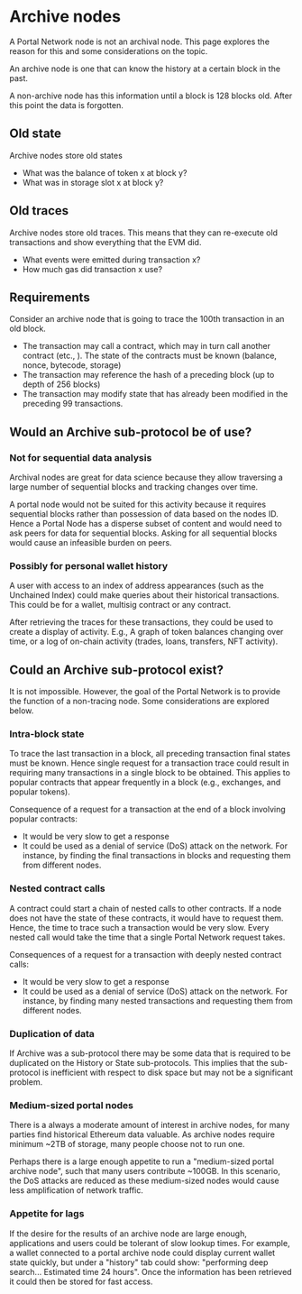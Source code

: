 # Archive nodes

A Portal Network node is not an archival node. This page explores the reason for this
and some considerations on the topic.

An archive node is one that can know the history at a certain block in the past.

A non-archive node has this information until a block is 128 blocks old. After this
point the data is forgotten.

## Old state
Archive nodes store old states

- What was the balance of token x at block y?
- What was in storage slot x at block y?

## Old traces
Archive nodes store old traces. This means that they can re-execute old
transactions and show everything that the EVM did.

- What events were emitted during transaction x?
- How much gas did transaction x use?

## Requirements
Consider an archive node that is going to trace the 100th transaction in an old
block.

- The transaction may call a contract, which may in turn call another contract (etc., ). The state of the contracts must be known (balance, nonce, bytecode, storage)
- The transaction may reference the hash of a preceding block (up to depth of 256 blocks)
- The transaction may modify state that has already been modified in the preceding 99 transactions.

## Would an Archive sub-protocol be of use?

### Not for sequential data analysis
Archival nodes are great for data science because they allow traversing a large number
of sequential blocks and tracking changes over time.

A portal node would not be suited for this activity because it requires sequential blocks
rather than possession of data based on the nodes ID. Hence a Portal Node has a disperse subset of
content and would need to ask peers for data for sequential blocks. Asking for all sequential
blocks would cause an infeasible burden on peers.

### Possibly for personal wallet history

A user with access to an index of address appearances (such as the Unchained Index)
could make queries about their historical transactions. This could be for a wallet,
multisig contract or any contract.

After retrieving the traces for these transactions, they could be used to create a
display of activity. E.g., A graph of token balances changing over time, or a log
of on-chain activity (trades, loans, transfers, NFT activity).

## Could an Archive sub-protocol exist?

It is not impossible. However, the goal of the Portal Network is to provide the
function of a non-tracing node. Some considerations are explored below.

### Intra-block state

To trace the last transaction in a block, all preceding transaction final states
must be known. Hence single request for a transaction trace could result in requiring
many transactions in a single block to be obtained. This applies to popular contracts
that appear frequently in a block (e.g., exchanges, and popular tokens).

Consequence of a request for a transaction at the end of a block involving popular contracts:
- It would be very slow to get a response
- It could be used as a denial of service (DoS) attack on the network. For instance,
by finding the final transactions in blocks and requesting them from different nodes.

### Nested contract calls

A contract could start a chain of nested calls to other contracts. If a node
does not have the state of these contracts, it would have to request them.
Hence, the time to trace such a transaction would be very slow. Every nested
call would take the time that a single Portal Network request takes.

Consequences of a request for a transaction with deeply nested contract calls:
- It would be very slow to get a response
- It could be used as a denial of service (DoS) attack on the network. For instance,
by finding many nested transactions and requesting them from different nodes.

### Duplication of data

If Archive was a sub-protocol there may be some data that is required to be duplicated
on the History or State sub-protocols. This implies that the sub-protocol is inefficient
with respect to disk space but may not be a significant problem.

### Medium-sized portal nodes

There is a always a moderate amount of interest in archive nodes, for many parties
find historical Ethereum data valuable. As archive nodes require minimum ~2TB
of storage, many people choose not to run one.

Perhaps there is a large enough appetite to run a "medium-sized portal archive node",
such that many users contribute ~100GB.
In this scenario, the DoS attacks are reduced as these medium-sized nodes would
cause less amplification of network traffic.

### Appetite for lags

If the desire for the results of an archive node are large enough, applications
and users could be tolerant of slow lookup times. For example, a wallet connected to a
portal archive node could display current wallet state quickly, but under a "history" tab could show: "performing deep search... Estimated time 24 hours". Once the information has been retrieved
it could then be stored for fast access.

